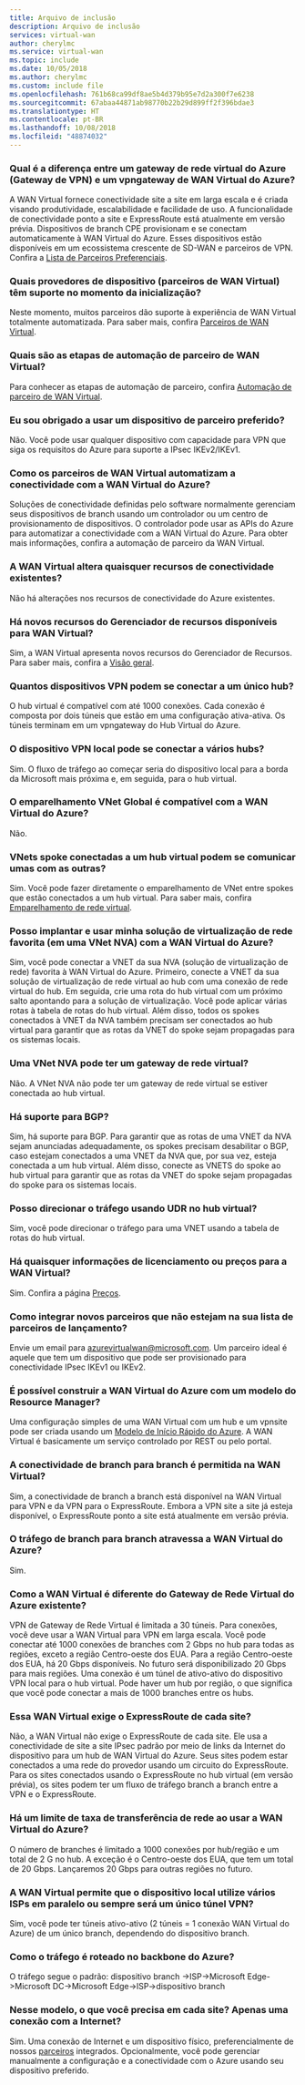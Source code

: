 ```yaml
---
title: Arquivo de inclusão
description: Arquivo de inclusão
services: virtual-wan
author: cherylmc
ms.service: virtual-wan
ms.topic: include
ms.date: 10/05/2018
ms.author: cherylmc
ms.custom: include file
ms.openlocfilehash: 761b68ca99df8ae5b4d379b95e7d2a300f7e6238
ms.sourcegitcommit: 67abaa44871ab98770b22b29d899ff2f396bdae3
ms.translationtype: HT
ms.contentlocale: pt-BR
ms.lasthandoff: 10/08/2018
ms.locfileid: "48874032"
---
```

### <a name="what-is-the-difference-between-an-azure-virtual-network-gateway-vpn-gateway-and-an-azure-virtual-wan-vpngateway"></a>Qual é a diferença entre um gateway de rede virtual do Azure (Gateway de VPN) e um vpngateway de WAN Virtual do Azure?

A WAN Virtual fornece conectividade site a site em larga escala e é criada visando produtividade, escalabilidade e facilidade de uso. A funcionalidade de conectividade ponto a site e ExpressRoute está atualmente em versão prévia. Dispositivos de branch CPE provisionam e se conectam automaticamente à WAN Virtual do Azure. Esses dispositivos estão disponíveis em um ecossistema crescente de SD-WAN e parceiros de VPN. Confira a [Lista de Parceiros Preferenciais](https://go.microsoft.com/fwlink/p/?linkid=2019615).

### <a name="which-device-providers-virtual-wan-partners-are-supported-at-launch-time"></a>Quais provedores de dispositivo (parceiros de WAN Virtual) têm suporte no momento da inicialização? 

Neste momento, muitos parceiros dão suporte à experiência de WAN Virtual totalmente automatizada. Para saber mais, confira [Parceiros de WAN Virtual](https://go.microsoft.com/fwlink/p/?linkid=2019615). 

### <a name="what-are-the-virtual-wan-partner-automation-steps"></a>Quais são as etapas de automação de parceiro de WAN Virtual?

Para conhecer as etapas de automação de parceiro, confira [Automação de parceiro de WAN Virtual](../articles/virtual-wan/virtual-wan-configure-automation-providers.md).

### <a name="am-i-required-to-use-a-preferred-partner-device"></a>Eu sou obrigado a usar um dispositivo de parceiro preferido?

Não. Você pode usar qualquer dispositivo com capacidade para VPN que siga os requisitos do Azure para suporte a IPsec IKEv2/IKEv1.

### <a name="how-do-virtual-wan-partners-automate-connectivity-with-azure-virtual-wan"></a>Como os parceiros de WAN Virtual automatizam a conectividade com a WAN Virtual do Azure?

Soluções de conectividade definidas pelo software normalmente gerenciam seus dispositivos de branch usando um controlador ou um centro de provisionamento de dispositivos. O controlador pode usar as APIs do Azure para automatizar a conectividade com a WAN Virtual do Azure. Para obter mais informações, confira a automação de parceiro da WAN Virtual.

### <a name="does-virtual-wan-change-any-existing-connectivity-features"></a>A WAN Virtual altera quaisquer recursos de conectividade existentes?   

Não há alterações nos recursos de conectividade do Azure existentes.

### <a name="are-there-new-resource-manager-resources-available-for-virtual-wan"></a>Há novos recursos do Gerenciador de recursos disponíveis para WAN Virtual?
  
Sim, a WAN Virtual apresenta novos recursos do Gerenciador de Recursos. Para saber mais, confira a [Visão geral](https://go.microsoft.com/fwlink/p/?LinkId=2004389).

### <a name="how-many-vpn-devices-can-connect-to-a-single-hub"></a>Quantos dispositivos VPN podem se conectar a um único hub?

O hub virtual é compatível com até 1000 conexões. Cada conexão é composta por dois túneis que estão em uma configuração ativa-ativa. Os túneis terminam em um vpngateway do Hub Virtual do Azure.

### <a name="can-the-on-premises-vpn-device-connect-to-multiple-hubs"></a>O dispositivo VPN local pode se conectar a vários hubs?

Sim. O fluxo de tráfego ao começar seria do dispositivo local para a borda da Microsoft mais próxima e, em seguida, para o hub virtual.

### <a name="is-global-vnet-peering-supported-with-azure-virtual-wan"></a>O emparelhamento VNet Global é compatível com a WAN Virtual do Azure? 

 Não.

### <a name="can-spoke-vnets-connected-to-a-virtual-hub-communicate-with-each-other"></a>VNets spoke conectadas a um hub virtual podem se comunicar umas com as outras?

Sim. Você pode fazer diretamente o emparelhamento de VNet entre spokes que estão conectados a um hub virtual. Para saber mais, confira [Emparelhamento de rede virtual](../articles/virtual-network/virtual-network-peering-overview.md).

### <a name="can-i-deploy-and-use-my-favorite-network-virtual-appliance-in-an-nva-vnet-with-azure-virtual-wan"></a>Posso implantar e usar minha solução de virtualização de rede favorita (em uma VNet NVA) com a WAN Virtual do Azure?

Sim, você pode conectar a VNET da sua NVA (solução de virtualização de rede) favorita à WAN Virtual do Azure. Primeiro, conecte a VNET da sua solução de virtualização de rede virtual ao hub com uma conexão de rede virtual do hub. Em seguida, crie uma rota do hub virtual com um próximo salto apontando para a solução de virtualização. Você pode aplicar várias rotas à tabela de rotas do hub virtual. Além disso, todos os spokes conectados à VNET da NVA também precisam ser conectados ao hub virtual para garantir que as rotas da VNET do spoke sejam propagadas para os sistemas locais.

### <a name="can-an-nva-vnet-have-a-virtual-network-gateway"></a>Uma VNet NVA pode ter um gateway de rede virtual?

Não. A VNet NVA não pode ter um gateway de rede virtual se estiver conectada ao hub virtual. 

### <a name="is-there-support-for-bgp"></a>Há suporte para BGP?

Sim, há suporte para BGP. Para garantir que as rotas de uma VNET da NVA sejam anunciadas adequadamente, os spokes precisam desabilitar o BGP, caso estejam conectados a uma VNET da NVA que, por sua vez, esteja conectada a um hub virtual. Além disso, conecte as VNETS do spoke ao hub virtual para garantir que as rotas da VNET do spoke sejam propagadas do spoke para os sistemas locais.

### <a name="can-i-direct-traffic-using-udr-in-the-virtual-hub"></a>Posso direcionar o tráfego usando UDR no hub virtual?

Sim, você pode direcionar o tráfego para uma VNET usando a tabela de rotas do hub virtual.

### <a name="is-there-any-licensing-or-pricing-information-for-virtual-wan"></a>Há quaisquer informações de licenciamento ou preços para a WAN Virtual?
 
Sim. Confira a página [Preços](https://azure.microsoft.com/pricing/details/virtual-wan/).

### <a name="how-do-new-partners-that-are-not-listed-in-your-launch-partner-list-get-onboarded"></a>Como integrar novos parceiros que não estejam na sua lista de parceiros de lançamento?

Envie um email para azurevirtualwan@microsoft.com. Um parceiro ideal é aquele que tem um dispositivo que pode ser provisionado para conectividade IPsec IKEv1 ou IKEv2.

### <a name="is-it-possible-to-construct-azure-virtual-wan-with-a-resource-manager-template"></a>É possível construir a WAN Virtual do Azure com um modelo do Resource Manager?

Uma configuração simples de uma WAN Virtual com um hub e um vpnsite pode ser criada usando um [Modelo de Início Rápido do Azure](https://azure.microsoft.com/resources/templates/?resourceType=Microsoft.Network). A WAN Virtual é basicamente um serviço controlado por REST ou pelo portal.

### <a name="is-branch-to-branch-connectivity-allowed-in-virtual-wan"></a>A conectividade de branch para branch é permitida na WAN Virtual?

Sim, a conectividade de branch a branch está disponível na WAN Virtual para VPN e da VPN para o ExpressRoute. Embora a VPN site a site já esteja disponível, o ExpressRoute ponto a site está atualmente em versão prévia.

### <a name="does-branch-to-branch-traffic-traverse-through-the-azure-virtual-wan"></a>O tráfego de branch para branch atravessa a WAN Virtual do Azure?

Sim.

### <a name="how-is-virtual-wan-different-from-the-existing-azure-virtual-network-gateway"></a>Como a WAN Virtual é diferente do Gateway de Rede Virtual do Azure existente?

VPN de Gateway de Rede Virtual é limitada a 30 túneis. Para conexões, você deve usar a WAN Virtual para VPN em larga escala. Você pode conectar até 1000 conexões de branches com 2 Gbps no hub para todas as regiões, exceto a região Centro-oeste dos EUA. Para a região Centro-oeste dos EUA, há 20 Gbps disponíveis. No futuro será disponibilizado 20 Gbps para mais regiões. Uma conexão é um túnel de ativo-ativo do dispositivo VPN local para o hub virtual. Pode haver um hub por região, o que significa que você pode conectar a mais de 1000 branches entre os hubs.

### <a name="does-this-virtual-wan-require-expressroute-from-each-site"></a>Essa WAN Virtual exige o ExpressRoute de cada site?

Não, a WAN Virtual não exige o ExpressRoute de cada site. Ele usa a conectividade de site a site IPsec padrão por meio de links da Internet do dispositivo para um hub de WAN Virtual do Azure. Seus sites podem estar conectados a uma rede do provedor usando um circuito do ExpressRoute. Para os sites conectados usando o ExpressRoute no hub virtual (em versão prévia), os sites podem ter um fluxo de tráfego branch a branch entre a VPN e o ExpressRoute. 

### <a name="is-there-a-network-throughput-limit-when-using-azure-virtual-wan"></a>Há um limite de taxa de transferência de rede ao usar a WAN Virtual do Azure?

O número de branches é limitado a 1000 conexões por hub/região e um total de 2 G no hub. A exceção é o Centro-oeste dos EUA, que tem um total de 20 Gbps. Lançaremos 20 Gbps para outras regiões no futuro.

### <a name="does-virtual-wan-allow-the-on-premises-device-to-utilize-multiple-isps-in-parallel-or-is-it-always-a-single-vpn-tunnel"></a>A WAN Virtual permite que o dispositivo local utilize vários ISPs em paralelo ou sempre será um único túnel VPN?

Sim, você pode ter túneis ativo-ativo (2 túneis = 1 conexão WAN Virtual do Azure) de um único branch, dependendo do dispositivo branch.

### <a name="how-is-traffic-routed-on-the-azure-backbone"></a>Como o tráfego é roteado no backbone do Azure?

O tráfego segue o padrão: dispositivo branch ->ISP->Microsoft Edge->Microsoft DC->Microsoft Edge->ISP->dispositivo branch

### <a name="in-this-model-what-do-you-need-at-each-site-just-an-internet-connection"></a>Nesse modelo, o que você precisa em cada site? Apenas uma conexão com a Internet?

Sim. Uma conexão de Internet e um dispositivo físico, preferencialmente de nossos [parceiros](https://go.microsoft.com/fwlink/p/?linkid=2019615) integrados. Opcionalmente, você pode gerenciar manualmente a configuração e a conectividade com o Azure usando seu dispositivo preferido.
